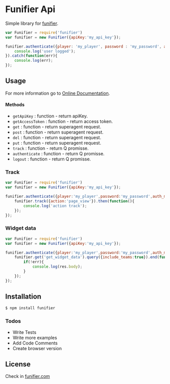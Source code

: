 # Funifier Api

Simple library for [funifier](http://www.funifier.com).

```js
var Funifier = require('funifier')
var funifier = new Funifier({apiKey:'my_api_key'});

funifier.authenticate({player: 'my_player', password : 'my_password', auth_mode : 'PASSWORD'}).then(function(){
    console.log('user logged');
}).catch(function(err){
    console.log(err);
});
```


## Usage

For more information go to [Online Documentation](http://doc.funifier.com).

#### Methods
* `getApiKey` : function - return apiKey.
* `getAccessToken` : function - return access token.
* `get` : function - return superagent request.
* `post` : function - return superagent request.
* `del` : function - return superagent request.
* `put` : function - return superagent request.
* `track` : function - return Q promisse.
* `authenticate` : function - return Q promisse.
* `logout` : function - return Q promisse.


### Track
```js
var Funifier = require('funifier')
var funifier = new Funifier({apiKey:'my_api_key'});

funifier.authenticate({player:'my_player',password:'my_password',auth_mode:'PASSWORD'}).then(function(){
    funifier.track({action:'page_view'}).then(function(){
        console.log('action track');
    });
});
```

### Widget data
```js
var Funifier = require('funifier')
var funifier = new Funifier({apiKey:'my_api_key'});

funifier.authenticate({player:'my_player',password:'my_password',auth_mode:'PASSWORD'}).then(function(){
    funifier.get('get_widget_data').query({include_teams:true}).end(function(err,res){
        if(!err){
            console.log(res.body);
        }
    });
});
```

## Installation

```bash
$ npm install funifier
```

### Todos

 - Write Tests
 - Write more examples
 - Add Code Comments
 - Create browser version

License
----

Check in [funifier.com](http://www.funifier.com)
